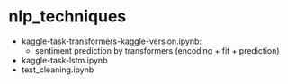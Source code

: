 # nlp_techniques
* kaggle-task-transformers-kaggle-version.ipynb:
    - sentiment prediction by transformers (encoding + fit + prediction)
* kaggle-task-lstm.ipynb
* text_cleaning.ipynb